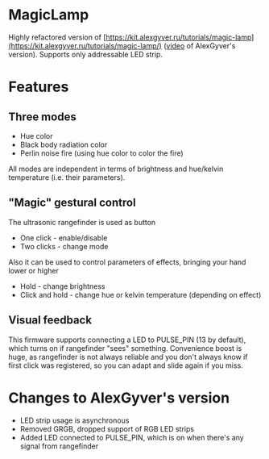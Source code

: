 # MagicLamp

Highly refactored version of [https://kit.alexgyver.ru/tutorials/magic-lamp](https://kit.alexgyver.ru/tutorials/magic-lamp/) ([video](https://www.youtube.com/watch?v=5ySiujKswwE&t=139s) of AlexGyver's version). Supports only addressable LED strip.

# Features

## Three modes

- Hue color
- Black body radiation color
- Perlin noise fire (using hue color to color the fire)

All modes are independent in terms of brightness and hue/kelvin temperature (i.e. their parameters).

## "Magic" gestural control

The ultrasonic rangefinder is used as button

- One click - enable/disable
- Two clicks - change mode

Also it can be used to control parameters of effects, bringing your hand lower or higher

- Hold - change brightness
- Click and hold - change hue or kelvin temperature (depending on effect)

## Visual feedback

This firmware supports connecting a LED to PULSE_PIN (13 by default), which turns on if rangefinder "sees" something. Convenience boost is huge, as rangefinder is not always reliable and you don't always know if first click was registered, so you can adapt and slide again if you miss.

# Changes to AlexGyver's version

- LED strip usage is asynchronous
- Removed GRGB, dropped support of RGB LED strips
- Added LED connected to PULSE_PIN, which is on when there's any signal from rangefinder


